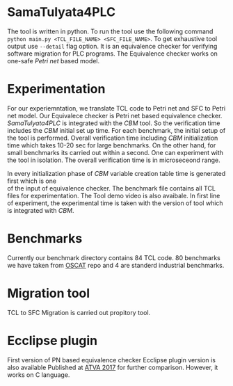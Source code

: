 # SamaTulyata4PLC
 The tool is written in python. To run the tool use the following command
 `python main.py <TCL_FILE_NAME> <SFC_FILE_NAME>`. To get exhaustive tool output use `--detail` flag option.
 It is an equivalence checker for verifying software migration for PLC programs. 
 The Equivalence checker works on one-safe *Petri net* based model.
 
   
# Experimentation
 For our experiemntation, we translate TCL code to Petri net and SFC to Petri net model. Our Equivalece checker 
 is Petri net based equivalence checker. *SamaTulyata4PLC* is integrated with the *CBM* tool. So the verification 
 time includes the *CBM* initial set up time. For each benchmark, the initial setup of the tool is performed.
 Overall verification time including *CBM* initialization time which takes 10-20 sec for large benchmarks.
 On the other hand, for small benchmarks its carried out within a second. One can experiment with the tool in isolation. 
 The overall verification time is in microseceond range. 
 
 In every initialization phase of *CBM* variable creation table time is generated first  which is one  
 of the input of equivalence checker. The benchmark file  contains all TCL files for experimentation.
 The Tool demo video is also avaibale. In first line of experiment, the experimental time is taken with the 
 version of tool which is integrated with  *CBM*.  
 
 # Benchmarks
 Currently our benchmark directory contains 84 TCL code. 80 benchmarks we have taken from [OSCAT](https://www.oscat.de) repo and 4 are 
 standerd industrial benchmarks.
 
    
# Migration tool 
TCL to SFC Migration is carried out propitory tool.
    



# Ecclipse plugin
 First version of PN based equivalence checker Ecclipse plugin version is also available Published at [ATVA 2017](https://link.springer.com/chapter/10.1007/978-3-319-68167-2_8) for further comparison. 
However, it works on C language.

 
  
